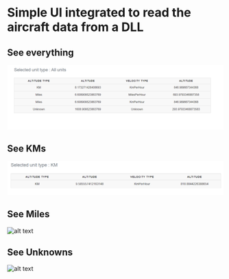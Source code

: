 # Simple UI integrated to read the aircraft data from a DLL

## See everything

![alt text](https://github.com/damithg/anv/blob/main/Anvil.WebUI/wwwroot/images/all.png)

## See KMs

![alt text](https://github.com/damithg/anv/blob/main/Anvil.WebUI/wwwroot/images/km.png)


## See Miles

![alt text](https://github.com/damithg/anv/blob/main/Anvil.WebUI/wwwroot/lib/images/miles.png)


## See Unknowns

![alt text](https://github.com/damithg/anv/blob/main/Anvil.WebUI/wwwroot/lib/images/unknown.png)
